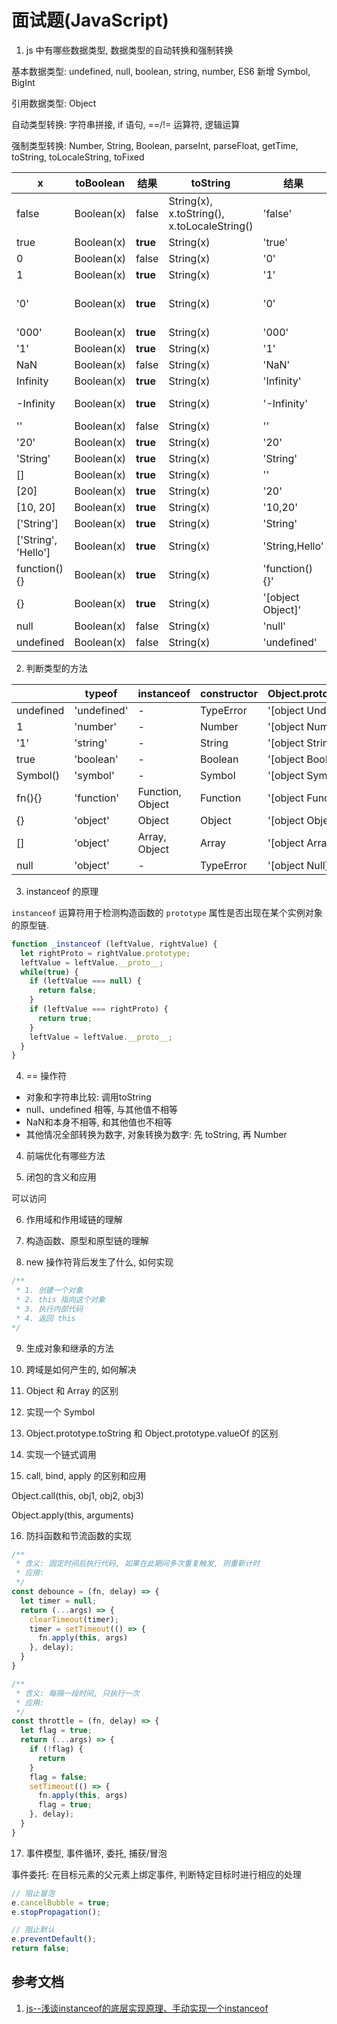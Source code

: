 # 面试题(JavaScript)
<!-- 
- 异步
- 兼容
- 节流函数
- 构造函数 -->

1. js 中有哪些数据类型, 数据类型的自动转换和强制转换

基本数据类型: undefined, null, boolean, string, number, ES6 新增 Symbol, BigInt

引用数据类型: Object

自动类型转换: 字符串拼接, if 语句, ==/!= 运算符, 逻辑运算

强制类型转换: Number, String, Boolean, parseInt, parseFloat, getTime, toString, toLocaleString, toFixed

| x | toBoolean | 结果 | toString | 结果 | toNumber | 结果 |
| ---- | ---- | ---- | ---- | ---- | ---- | ---- |
| false | Boolean(x) | false | String(x), x.toString(), x.toLocaleString() | 'false' | Number(x) | 0 |
| true | Boolean(x) | **true** | String(x) | 'true' | Number(x) | 1 |
| 0 | Boolean(x) | false | String(x) | '0' | Number(x) | 0 |
| 1 | Boolean(x) | **true** | String(x) | '1' | Number(x) | 1 |
| '0' | Boolean(x) | **true** | String(x) | '0' | Number(x), parseFloat(x), parseInt(x, 2) | 0 |
| '000' | Boolean(x) | **true** | String(x) | '000' | Number(x) | 0 |
| '1' | Boolean(x) | **true** | String(x) | '1' | Number(x) | 1 |
| NaN | Boolean(x) | false | String(x) | 'NaN' | Number(x) | NaN |
| Infinity | Boolean(x) | **true** | String(x) | 'Infinity' | Number(x) | Infinity |
| -Infinity | Boolean(x) | **true** | String(x) | '-Infinity' | Number(x) | -Infinity |
| '' | Boolean(x) | false | String(x) | '' | Number(x) | 0 |
| '20' | Boolean(x) | **true** | String(x) | '20' | Number(x) | 20 |
| 'String' | Boolean(x) | **true** | String(x) | 'String' | Number(x) | NaN |
| [] | Boolean(x) | **true** | String(x) | '' | Number(x) | 0 |
| [20] | Boolean(x) | **true** | String(x) | '20' | Number(x) | 20 |
| [10, 20] | Boolean(x) | **true** | String(x) | '10,20' | Number(x) | NaN |
| ['String'] | Boolean(x) | **true** | String(x) | 'String' | Number(x) | NaN |
| ['String', 'Hello'] | Boolean(x) | **true** | String(x) | 'String,Hello' | Number(x) | NaN |
| function() {} | Boolean(x) | **true** | String(x) | 'function() {}' | Number(x) | NaN |
| {} | Boolean(x) | **true** | String(x) | '[object Object]' | Number(x) | NaN |
| null | Boolean(x) | false | String(x) | 'null' | Number(x) | 0 |
| undefined | Boolean(x) | false | String(x) | 'undefined' | Number(x) | NaN |

2. 判断类型的方法

|  | typeof | instanceof | constructor | Object.prototype.toString | Array.isArray |
| ---- | ---- | ---- | ---- | ---- | ---- |
| undefined | 'undefined' | - | TypeError | '[object Undefined]' | - |
| 1 | 'number' | - | Number | '[object Number]' | - |
| '1' | 'string' | - | String | '[object String]' | - |
| true | 'boolean' | - | Boolean | '[object Boolean]' | - |
| Symbol() | 'symbol' | - | Symbol | '[object Symbol]' | - |
| fn(){} | 'function' | Function, Object | Function | '[object Function]' | - |
| {} | 'object' | Object | Object | '[object Object]' | - |
| [] | 'object' | Array, Object | Array | '[object Array]' | true |
| null | 'object' | - | TypeError | '[object Null]' | - |

3. instanceof 的原理

`instanceof` 运算符用于检测构造函数的 `prototype` 属性是否出现在某个实例对象的原型链.

```javascript
function _instanceof (leftValue, rightValue) {
  let rightProto = rightValue.prototype;
  leftValue = leftValue.__proto__;
  while(true) {
    if (leftValue === null) {
      return false;
    }
    if (leftValue === rightProto) {
      return true;
    }
    leftValue = leftValue.__proto__;
  }
}
```

4. == 操作符

- 对象和字符串比较: 调用toString
- null、undefined 相等, 与其他值不相等
- NaN和本身不相等, 和其他值也不相等
- 其他情况全部转换为数字, 对象转换为数字: 先 toString, 再 Number


4. 前端优化有哪些方法

5. 闭包的含义和应用

可以访问

6. 作用域和作用域链的理解

7. 构造函数、原型和原型链的理解

8. new 操作符背后发生了什么, 如何实现

```javascript
/**
 * 1. 创建一个对象
 * 2. this 指向这个对象
 * 3. 执行内部代码
 * 4. 返回 this
*/
```

9. 生成对象和继承的方法

10. 跨域是如何产生的, 如何解决

11. Object 和 Array 的区别

12. 实现一个 Symbol

13. Object.prototype.toString 和 Object.prototype.valueOf 的区别

14. 实现一个链式调用

15. call, bind, apply 的区别和应用

Object.call(this, obj1, obj2, obj3)

Object.apply(this, arguments)

16. 防抖函数和节流函数的实现

```javascript
/**
 * 含义: 固定时间后执行代码, 如果在此期间多次重复触发, 则重新计时
 * 应用: 
 */
const debounce = (fn, delay) => {
  let timer = null;
  return (...args) => {
    clearTimeout(timer);
    timer = setTimeout(() => {
      fn.apply(this, args)
    }, delay);
  }
}

/**
 * 含义: 每隔一段时间, 只执行一次
 * 应用: 
 */
const throttle = (fn, delay) => {
  let flag = true;
  return (...args) => {
    if (!flag) {
      return
    }
    flag = false;
    setTimeout(() => {
      fn.apply(this, args)
      flag = true;
    }, delay);
  }
}
```

17. 事件模型, 事件循环, 委托, 捕获/冒泡

事件委托: 在目标元素的父元素上绑定事件, 判断特定目标时进行相应的处理

```javascript
// 阻止冒泡
e.cancelBubble = true;
e.stopPropagation();

// 阻止默认
e.preventDefault();
return false;
```

## 参考文档

1. [js--浅谈instanceof的底层实现原理、手动实现一个instanceof](https://juejin.cn/post/6844903854492876814)
